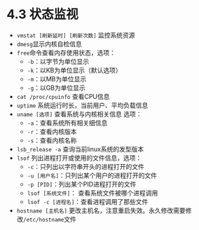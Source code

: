 # 4.3 状态监视
- `vmstat [刷新延时] [刷新次数]` 监控系统资源
- `dmesg`显示内核自检信息
- `free`命令查看内存使用状态，选项：
  - `-b`：以字节为单位显示
  - `-k`：以KB为单位显示（默认选项）
  - `-m`：以MB为单位显示
  - `-g`：以GB为单位显示
- `cat /proc/cpuinfo` 查看CPU信息
- `uptime` 系统运行时长，当前用户、平均负载信息
- `uname [选项]` 查看系统与内核相关信息
  选项：
  - `-a`：查看系统所有相关细信息
  - `-r`：查看内核版本
  - `-s`：查看内核名称
- `lsb_release -a` 查询当前linux系统的发型版本
- `lsof` 列出进程打开或使用的文件信息，选项：
  - `-c`：只列出以字符串开头的进程打开的文件
  - `-u [用户名]`：只列出某个用户的进程打开的文件
  - `-p [PID]`：列出某个PID进程打开的文件
  - `lsof [系统文件]`： 查看系统文件被哪个进程调用
  - `lsof -c [进程名]`：查看进程调用了那些文件
- `hostname [主机名]` 更改主机名，注意重启失效。永久修改需要修改`/etc/hostname`文件
